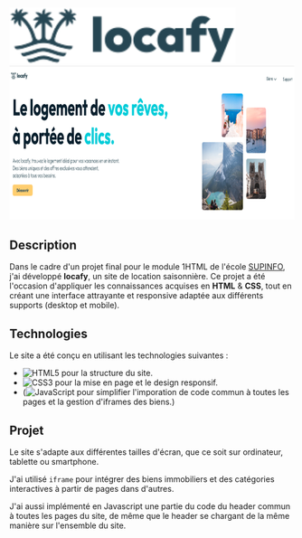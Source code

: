 <img src="https://github.com/simonpotel/locafy/blob/d2c076e251aabe5948acf6cdaf6be074d22e173f/assets/logo-locafy.svg" width="400" height="100" alt="Logo Locafy">

<img src="https://github.com/simonpotel/locafy/blob/21412036f6bef9b000b695f54070a74060e92530/assets/docs/index-landing-computer.png" alt="Aperçu version Desktop de la landing page" width="856.5" height="272.5">

## Description

Dans le cadre d'un projet final pour le module 1HTML de l'école [SUPINFO](https://www.supinfo.com/), j'ai développé **locafy**, un site de location saisonnière. Ce projet a été l'occasion d'appliquer les connaissances acquises en **HTML** & **CSS**, tout en créant une interface attrayante et responsive adaptée aux différents supports (desktop et mobile).

## Technologies

Le site a été conçu en utilisant les technologies suivantes :

- ![HTML5](https://img.shields.io/badge/html5-%23E34F26.svg?style=for-the-badge&logo=html5&logoColor=white) pour la structure du site.
- ![CSS3](https://img.shields.io/badge/css3-%231572B6.svg?style=for-the-badge&logo=css3&logoColor=white) pour la mise en page et le design responsif.
- (![JavaScript](https://img.shields.io/badge/javascript-%23323330.svg?style=for-the-badge&logo=javascript&logoColor=%23F7DF1E) pour simplifier l'imporation de code commun à toutes les pages et la gestion d'iframes des biens.)

## Projet

Le site s'adapte aux différentes tailles d'écran, que ce soit sur ordinateur, tablette ou smartphone.

J'ai utilisé `iframe` pour intégrer des biens immobiliers et des catégories interactives à partir de pages dans d'autres.

J'ai aussi implémenté en Javascript une partie du code du header commun à toutes les pages du site, de même que le header se chargant de la même manière sur l'ensemble du site.

